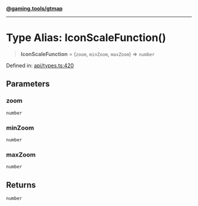 [**@gaming.tools/gtmap**](README.md)

***

# Type Alias: IconScaleFunction()

> **IconScaleFunction** = (`zoom`, `minZoom`, `maxZoom`) => `number`

Defined in: [api/types.ts:420](https://github.com/gamingtools/gt-map/blob/37582d0663306e25f7b67e6e3ae4390bd14c21af/packages/gtmap/src/api/types.ts#L420)

## Parameters

### zoom

`number`

### minZoom

`number`

### maxZoom

`number`

## Returns

`number`
